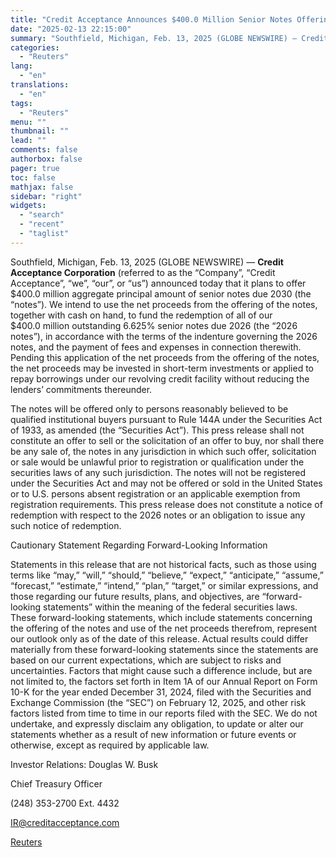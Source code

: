 ```yaml
---
title: "Credit Acceptance Announces $400.0 Million Senior Notes Offering"
date: "2025-02-13 22:15:00"
summary: "Southfield, Michigan, Feb. 13, 2025 (GLOBE NEWSWIRE) — Credit Acceptance Corporation (referred to as the “Company”, “Credit Acceptance”, “we”, “our”, or “us”) announced today that it plans to offer $400.0 million aggregate principal amount of senior notes due 2030 (the “notes”). We intend to use the net proceeds from the..."
categories:
  - "Reuters"
lang:
  - "en"
translations:
  - "en"
tags:
  - "Reuters"
menu: ""
thumbnail: ""
lead: ""
comments: false
authorbox: false
pager: true
toc: false
mathjax: false
sidebar: "right"
widgets:
  - "search"
  - "recent"
  - "taglist"
---
```


Southfield, Michigan, Feb. 13, 2025 (GLOBE NEWSWIRE) — **Credit Acceptance Corporation** (referred to as the “Company”, “Credit Acceptance”, “we”, “our”, or “us”) announced today that it plans to offer $400.0 million aggregate principal amount of senior notes due 2030 (the “notes”). We intend to use the net proceeds from the offering of the notes, together with cash on hand, to fund the redemption of all of our $400.0 million outstanding 6.625% senior notes due 2026 (the “2026 notes”), in accordance with the terms of the indenture governing the 2026 notes, and the payment of fees and expenses in connection therewith. Pending this application of the net proceeds from the offering of the notes, the net proceeds may be invested in short-term investments or applied to repay borrowings under our revolving credit facility without reducing the lenders’ commitments thereunder.

The notes will be offered only to persons reasonably believed to be qualified institutional buyers pursuant to Rule 144A under the Securities Act of 1933, as amended (the “Securities Act”). This press release shall not constitute an offer to sell or the solicitation of an offer to buy, nor shall there be any sale of, the notes in any jurisdiction in which such offer, solicitation or sale would be unlawful prior to registration or qualification under the securities laws of any such jurisdiction. The notes will not be registered under the Securities Act and may not be offered or sold in the United States or to U.S. persons absent registration or an applicable exemption from registration requirements. This press release does not constitute a notice of redemption with respect to the 2026 notes or an obligation to issue any such notice of redemption.

Cautionary Statement Regarding Forward-Looking Information

Statements in this release that are not historical facts, such as those using terms like “may,” “will,” “should,” “believe,” “expect,” “anticipate,” “assume,” “forecast,” “estimate,” “intend,” “plan,” “target,” or similar expressions, and those regarding our future results, plans, and objectives, are “forward-looking statements” within the meaning of the federal securities laws. These forward-looking statements, which include statements concerning the offering of the notes and use of the net proceeds therefrom, represent our outlook only as of the date of this release. Actual results could differ materially from these forward-looking statements since the statements are based on our current expectations, which are subject to risks and uncertainties. Factors that might cause such a difference include, but are not limited to, the factors set forth in Item 1A of our Annual Report on Form 10-K for the year ended December 31, 2024, filed with the Securities and Exchange Commission (the “SEC”) on February 12, 2025, and other risk factors listed from time to time in our reports filed with the SEC. We do not undertake, and expressly disclaim any obligation, to update or alter our statements whether as a result of new information or future events or otherwise, except as required by applicable law.

Investor Relations: Douglas W. Busk

Chief Treasury Officer

(248) 353-2700 Ext. 4432

IR@creditacceptance.com

[Reuters](https://www.tradingview.com/news/reuters.com,2025-02-13:newsml_GNX5BxvTL:0-credit-acceptance-announces-400-0-million-senior-notes-offering/)

